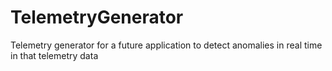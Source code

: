 # TelemetryGenerator
Telemetry generator for a future application to detect anomalies in real time in that telemetry data

